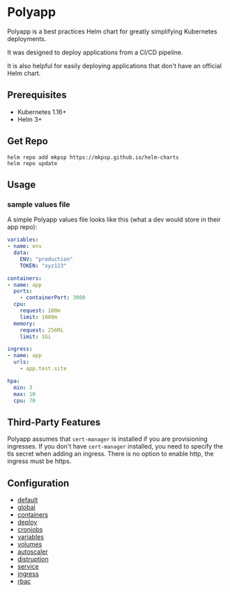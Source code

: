 
# Polyapp

Polyapp is a best practices Helm chart for greatly simplifying Kubernetes deployments.

It was designed to deploy applications from a CI/CD pipeline. 

It is also helpful for easily deploying applications that don't have an official Helm chart.

## Prerequisites

- Kubernetes 1.16+
- Helm 3+

## Get Repo

```console
helm repo add mkpsp https://mkpsp.github.io/helm-charts
helm repo update
```

## Usage

### sample values file

A simple Polyapp values file looks like this (what a dev would store in their app repo):

```yaml
variables:
- name: env
  data:
    ENV: "production"
    TOKEN: "xyz123"

containers:
- name: app
  ports:
    - containerPort: 3000
  cpu:
    request: 100m
    limit: 1000m
  memory:
    request: 256Mi
    limit: 1Gi

ingress:
- name: app
  urls:
    - app.test.site

hpa:
  min: 3
  max: 10
  cpu: 70
```

## Third-Party Features

Polyapp assumes that `cert-manager` is installed if you are provisioning ingresses. If you don't have `cert-manager` installed, you need to specify the tls secret when adding an ingress. There is no option to enable http, the ingress must be https.

## Configuration

- [default](docs/default.md)
- [global](docs/global.md)
- [containers](docs/containers.md)
- [deploy](docs/deploy.md)
- [cronjobs](docs/cronjobs.md)
- [variables](docs/variables.md)
- [volumes](docs/volumes.md)
- [autoscaler](docs/autoscaler.md)
- [distruption](docs/distruption.md)
- [service](docs/service.md)
- [ingress](docs/ingress.md)
- [rbac](docs/rbac.md)

